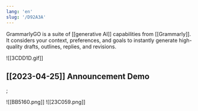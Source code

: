 ```yaml
---
lang: 'en'
slug: '/D92A3A'
---
```


GrammarlyGO is a suite of [[generative AI]] capabilities from [[Grammarly]]. It considers your context, preferences, and goals to instantly generate high-quality drafts, outlines, replies, and revisions.

![[3CDD1D.gif]]

## [[2023-04-25]] Announcement Demo

;

<Horizontal>

![[BB5160.png]]
![[23C059.png]]

</Horizontal>
